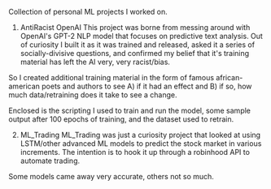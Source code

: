 Collection of personal ML projects I worked on.

1) AntiRacist OpenAI
This project was borne from messing around with OpenAI's GPT-2 NLP model that focuses on predictive text analysis.
Out of curiosity I built it as it was trained and released, asked it a series of socially-divisive questions, and confirmed my belief
that it's training material has left the AI very, very racist/bias.

So I created additional training material in the form of famous african-american poets and authors to see A) if it had an effect and 
B) if so, how much data/retraining does it take to see a change.

Enclosed is the scripting I used to train and run the model, some sample output after 100 epochs of training, and the dataset used to retrain.


2) ML_Trading
ML_Trading was just a curiosity project that looked at using LSTM/other advanced ML models to predict the stock market in 
various increments. The intention is to hook it up through a robinhood API to automate trading. 

Some models came away very accurate, others not so much.
